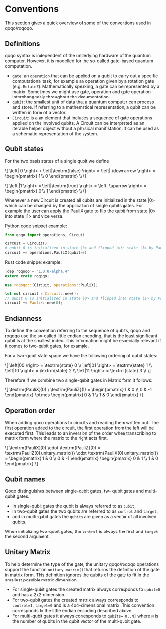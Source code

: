 # Conventions

This section gives a quick overview of some of the conventions used in qoqo/roqoqo.

## Definitions

qoqo syntax is independent of the underlying hardware of the quantum computer. However, it is modelled for the so-called gate-based quantum computation.

* `gate`: an `operation` that can be applied on a qubit to carry out a specific computational task, for example an operation given by a rotation gate (e.g. `RotateZ`). Mathematically speaking, a gate can be represented by a matrix. Sometimes we might use gate, operation and gate operation interchangeably throughout the documentation.
* `qubit`: the smallest unit of data that a quantum computer can process and store. If referring to a mathematical representation, a qubit can be written in form of a vector.
* `Circuit`: is a an element that includes a sequence of gate operations applied on the involved qubits. A Circuit can be interpreted as an iterable helper object without a physical manifistation. It can be used as a schematic representation of the system.


## Qubit states
For the two basis states of a single qubit we define

\\[
 \left\| 0 \right>  =  \left|\textrm{false} \right> =  \left| \downarrow \right> = \begin{pmatrix}
 1 \\\\
 0
 \end{pmatrix} \\\\
 \\]

 \\[
 \left \|1 \right>  =  \left|\textrm{true} \right> =  \left| \uparrow \right> = \begin{pmatrix}
 0 \\\\
 1
 \end{pmatrix} \\\\
 \\]

Whenever a new Circuit is created all qubits are initialized in the state |0> which can be changed by the application of single qubits gates. 
For example the user can apply the PauliX gate to flip the qubit from state |0> into state |1> and vice versa.

Python code snippet example:

```python
from qoqo import operations, Circuit

circuit = Circuit()
# qubit 0 is initialized in state |0> and flipped into state |1> by PauliX gate.
circuit += operations.PauliX(qubit=0)
```

Rust code snippet example:

```rust
:dep roqoqo = "1.0.0-alpha.4"
extern crate roqoqo;

use roqoqo::{Circuit, operations::PauliX};

let mut circuit = Circuit::new();
// qubit 0 is initialized in state |0> and flipped into state |1> by PauliX gate.
circuit += PauliX::new(0);
```


## Endianness

To define the convention referring to the sequence of qubits, qoqo and roqoqo use the so-called little endian encoding, that is the least significant qubit is at the smallest index. This information might be especially relevant if it comes to two-qubit gates, for example.

For a two-qubit state space we have the following ordering of qubit states:

 \\[
 \left|00 \right>  =  \textrm{state} 0 \\\\
 \left|01 \right>  =  \textrm{state} 1 \\\\
 \left|10 \right>  =  \textrm{state} 2 \\\\
 \left|11 \right>  =  \textrm{state} 3 \\\\
 \\]

Therefore if we combine two single-qubit gates in Matrix form it follows:

\\[
 \textrm{PauliX}(0) \  \textrm{PauliZ}(1)  = \begin{pmatrix}
 1 & 0 \\\\
 0 & -1
 \end{pmatrix} \otimes \begin{pmatrix}
 0 & 1 \\\\
 1 & 0
 \end{pmatrix}
 \\]


## Operation order

 When adding qoqo operations to circuits and reading them written out. The first operation added to the circuit, the first operation from the left will be executed first. This leads to an inversion of the order when transcribing to matrix form where the matrix to the right acts first.

 \\[
 \textrm{PauliX}(0) \cdot  \textrm{PauliZ}(0)  =  \textrm{PauliZ(0).unitary_matrix()} \cdot  \textrm{PauliX(0).unitary_matrix()} = \begin{pmatrix}
 1 & 0 \\\\
 0 & -1
 \end{pmatrix}  \begin{pmatrix}
 0 & 1 \\\\
 1 & 0
 \end{pmatrix}
 \\]

## Qubit names

Qoqo distinguishes between single-qubit gates, tw- qubit gates and multi-qubit gates.
* In single-qubit gates the qubit is always referred to as `qubit`, 
* in two-qubit gates the two qubits are referred to as `control` and `target`,
* and in multi-qubit gates the `qubits` are given as a vector of all involved qubits.

When initializing two-qubit gates, the `control` is always the first and `target` the second argument.

## Unitary Matrix

To help determine the type of the gate, the unitary qoqo/roqoqo operations support the function `unitary_matrix()` that returns the definition of the gate in matrix form. This definition ignores the qubits of the gate to fit in the smallest possible matrix dimension.
* For single-qubit gates the created matrix always corresponds to `qubit=0` and has a 2x2-dimension.
* For two-qubit gates the created matrix always corresponds to `control=1`, `target=0` and is a 4x4-dimensional matrix. This convention corresponds to the little endian encoding described above.
* For multi-qubit gates it always corresponds to `qubits=[0..N]` where `N` is the number of qubits in the qubit vector of the multi-qubit gate.
